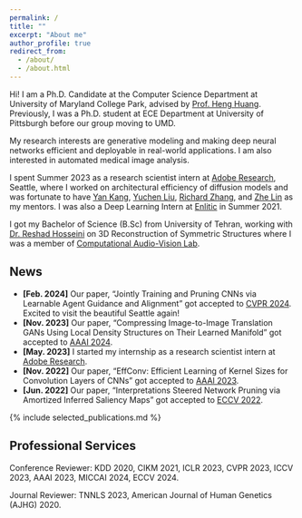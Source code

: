 ```yaml
---
permalink: /
title: ""
excerpt: "About me"
author_profile: true
redirect_from: 
  - /about/
  - /about.html
---
```


Hi! I am a Ph.D. Candidate at the Computer Science Department at University of Maryland College Park, advised 
by [Prof. Heng Huang](https://www.cs.umd.edu/~heng/). Previously, I was a Ph.D. student at ECE Department at University
of Pittsburgh before our group moving to UMD.

My research interests are generative modeling and making deep neural networks efficient and deployable in real-world
applications. I am also interested in automated medical image analysis.

I spent Summer 2023 as a research scientist intern at [Adobe Research](https://research.adobe.com/), Seattle, where I 
worked on architectural efficiency of diffusion models and was fortunate to have 
[Yan Kang](https://research.adobe.com/person/yan-kang/), [Yuchen Liu](https://lychenyoko.github.io/), 
[Richard Zhang](https://richzhang.github.io/), and [Zhe Lin](https://research.adobe.com/person/zhe-lin/) 
as my mentors. I was also a Deep Learning Intern at [Enlitic](https://enlitic.com/) in Summer 2021.

I got my Bachelor of Science (B.Sc) from University of Tehran, working with [Dr. Reshad Hosseini](https://ece.ut.ac.ir/en/~reshad.hosseini) on 3D Reconstruction of Symmetric Structures where I was a member of [Computational Audio-Vision Lab](https://visionlab.ut.ac.ir/index.html).

News
------
- **[Feb. 2024]** Our paper, “Jointly Training and Pruning CNNs via Learnable Agent Guidance and Alignment” got accepted to [CVPR 2024](https://cvpr.thecvf.com/Conferences/2024). Excited
to visit the beautiful Seattle again!
- **[Nov. 2023]** Our paper, “Compressing Image-to-Image Translation GANs Using Local Density Structures on Their Learned Manifold” got accepted to [AAAI 2024](https://aaai.org/aaai-conference/).
- **[May. 2023]** I started my internship as a research scientist intern at [Adobe Research](https://research.adobe.com/).
- **[Nov. 2022]** Our paper, “EffConv: Efficient Learning of Kernel Sizes for Convolution Layers of CNNs” got accepted to [AAAI 2023](https://aaai-23.aaai.org/).
- **[Jun. 2022]** Our paper, “Interpretations Steered Network Pruning via Amortized Inferred Saliency Maps” got accepted to [ECCV 2022](https://eccv2022.ecva.net/).


{% include selected_publications.md %}

Professional Services
------
Conference Reviewer: KDD 2020, CIKM 2021, ICLR 2023, CVPR 2023, ICCV 2023, AAAI 2023, MICCAI 2024, ECCV 2024.

Journal Reviewer: TNNLS 2023, American Journal of Human Genetics (AJHG) 2020.